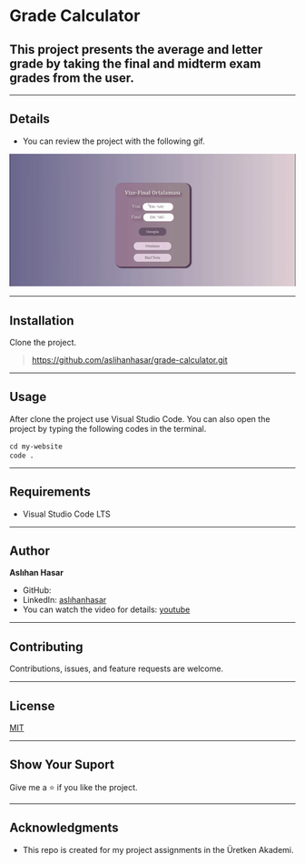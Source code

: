 # Grade Calculator

## This project presents the average and letter grade by taking the final and midterm exam grades from the user.


---

## Details
* You can review the project with the following gif.
  
![](items/project.gif)


---

## Installation
Clone the project.
> https://github.com/aslihanhasar/grade-calculator.git


---

## Usage
After clone the project use Visual Studio Code. 
You can also open the project by typing the following codes in the terminal.

```
cd my-website
code .
```

---

## Requirements
* Visual Studio Code LTS

---

## Author
**Aslıhan Hasar**

* GitHub: [](https://github.com/aslihanhasar)
* LinkedIn: [aslıhanhasar](https://www.linkedin.com/in/asl%C4%B1hanhasar
  )
* You can watch the video for details: [youtube](https://youtu.be/A-19RT6g1UI)
---

## Contributing
Contributions, issues, and feature requests are welcome.

---

## License

[MIT](https://choosealicense.com/licenses/mit/)

---

## Show Your Suport
Give me a &#11088; if you like the project.

---

## Acknowledgments
* This repo is created for my project assignments in the Üretken Akademi.
